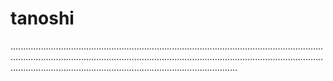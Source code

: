 # tanoshi
..................................................................................................................................................................................................................................................................................................................................................